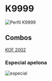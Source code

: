 # K9999
![Perfil K9999](https://2.bp.blogspot.com/-bai33m3x-Nc/V9tOFYkmmMI/AAAAAAAADbg/zwJyw4NuncwrMfGmt-FZfvb9NpfVLnT6ACEw/s1600/k9999-yoh.gif "Logo Title Text 1")

## Combos
[KOF 2002](https://www.youtube.com/watch?v=4ucOswYhoe8&t=3s)

### Especial apelona
![especial](https://2.bp.blogspot.com/-SV0TBk1821c/V9tOFNYTccI/AAAAAAAADbg/YVglNvmG7k8HVrJLw8j3TkrT4UyC_KJSQCEw/s1600/k9999-crazyarm.gif "Especial")
